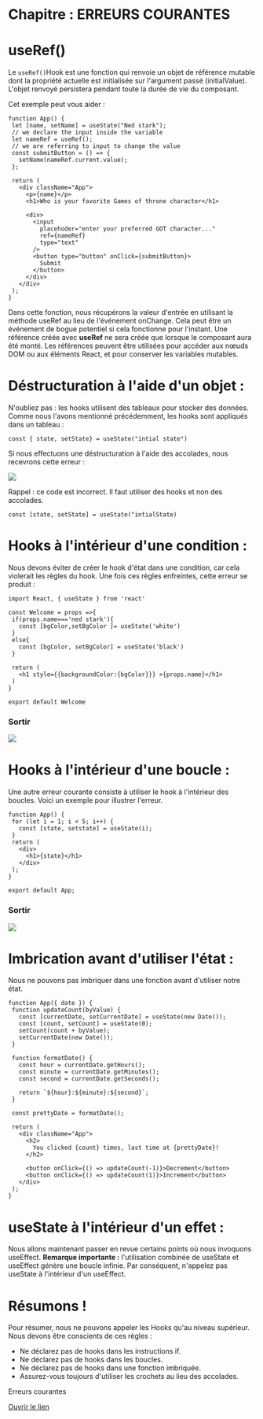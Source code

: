 # Chapitre : ERREURS COURANTES


# useRef()

Le `useRef()`Hook est une fonction qui renvoie un objet de référence mutable dont la propriété actuelle est initialisée sur l'argument passé (initialValue). L'objet renvoyé persistera pendant toute la durée de vie du composant.

Cet exemple peut vous aider :

```
function App() {
 let [name, setName] = useState("Ned stark");
 // we declare the input inside the variable
 let nameRef = useRef();
 // we are referring to input to change the value
 const submitButton = () => {
   setName(nameRef.current.value);
 };

 return (
   <div className="App">
     <p>{name}</p>
     <h1>Who is your favorite Games of throne character</h1>

     <div>
       <input
         placehoder="enter your preferred GOT character..."
         ref={nameRef}
         type="text"
       />
       <button type="button" onClick={submitButton}>
         Submit
       </button>
     </div>
   </div>
 );
}
```

Dans cette fonction, nous récupérons la valeur d'entrée en utilisant la méthode useRef au lieu de l'événement onChange. Cela peut être un événement de bogue potentiel si cela fonctionne pour l'instant. Une référence créée avec **useRef** ne sera créée que lorsque le composant aura été monté. Les références peuvent être utilisées pour accéder aux nœuds DOM ou aux éléments React, et pour conserver les variables mutables.

# Déstructuration à l'aide d'un objet :

N'oubliez pas : les hooks utilisent des tableaux pour stocker des données.
Comme nous l'avons mentionné précédemment, les hooks sont appliqués dans un tableau :

`const { state, setState} = useState("intial state")`

Si nous effectuons une déstructuration à l'aide des accolades, nous recevrons cette erreur :

![](https://i.imgur.com/QpxQ3hA.png)

Rappel : ce code est incorrect. Il faut utiliser des hooks et non des accolades.

`const [state, setState] = useState("intialState)`

# Hooks à l'intérieur d'une condition :

Nous devons éviter de créer le hook d'état dans une condition, car cela violerait les règles du hook. Une fois ces règles enfreintes, cette erreur se produit :

```
import React, { useState } from 'react'

const Welcome = props =>{
 if(props.name==='ned stark'){
   const [bgColor,setBgColor ]= useState('white')
 }
 else{
   const [bgColor, setBgColor] = useState('black')
 }

 return (
   <h1 style={{backgroundColor:{bgColor}}} >{props.name}</h1>
 )
}

export default Welcome
```

### Sortir

![](https://i.imgur.com/hh8jHIo.png)

# Hooks à l'intérieur d'une boucle :

Une autre erreur courante consiste à utiliser le hook à l'intérieur des boucles. Voici un exemple pour illustrer l'erreur.

```
function App() {
 for (let i = 1; i < 5; i++) {
   const [state, setstate] = useState(i);
 }
 return (
   <div>
     <h1>{state}</h1>
   </div>
 );
}

export default App;
```

### Sortir

![](https://i.imgur.com/sLGZlrx.png)

# Imbrication avant d'utiliser l'état :

Nous ne pouvons pas imbriquer dans une fonction avant d'utiliser notre état.

```
function App({ date }) {
 function updateCount(byValue) {
   const [currentDate, setCurrentDate] = useState(new Date());
   const [count, setCount] = useState(0);
   setCount(count + byValue);
   setCurrentDate(new Date());
 }

 function formatDate() {
   const hour = currentDate.getHours();
   const minute = currentDate.getMinutes();
   const second = currentDate.getSeconds();

   return `${hour}:${minute}:${second}`;
 }

 const prettyDate = formatDate();

 return (
   <div className="App">
     <h2>
       You clicked {count} times, last time at {prettyDate}!
     </h2>

     <button onClick={() => updateCount(-1)}>Decrement</button>
     <button onClick={() => updateCount(1)}>Increment</button>
   </div>
 );
}
```

# useState à l'intérieur d'un effet :

Nous allons maintenant passer en revue certains points où nous invoquons useEffect.
**Remarque importante :** l'utilisation combinée de useState et useEffect génère une boucle infinie.
Par conséquent, n'appelez pas useState à l'intérieur d'un useEffect.

# Résumons !

Pour résumer, nous ne pouvons appeler les Hooks qu'au niveau supérieur.
Nous devons être conscients de ces règles :

* Ne déclarez pas de hooks dans les instructions if.
* Ne déclarez pas de hooks dans les boucles.
* Ne déclarez pas de hooks dans une fonction imbriquée.
* Assurez-vous toujours d'utiliser les crochets au lieu des accolades.


Erreurs courantes

[Ouvrir le lien](https://kentcdodds.com/blog/react-hooks-pitfalls/)
